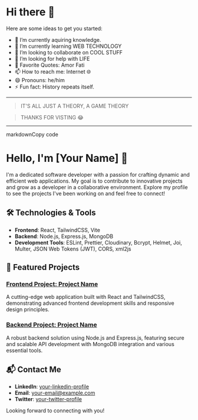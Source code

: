 # Hi there 👋

Here are some ideas to get you started:

- 🔭 I’m currently aquiring knowledge.
- 🌱 I’m currently learning WEB TECHNOLOGY
- 👯 I’m looking to collaborate on COOL STUFF
- 🤔 I’m looking for help with LIFE
- 💬 Favorite Quotes: Amor Fati
- 📫 How to reach me: Internet 🌐
- 😄 Pronouns: he/him
- ⚡ Fun fact: History repeats itself.
---
> IT'S ALL JUST A THEORY, A GAME THEORY

> THANKS FOR VISTING 😂

---
markdownCopy code
# Hello, I'm [Your Name] 👋

I'm a dedicated software developer with a passion for crafting dynamic and efficient web applications. My goal is to contribute to innovative projects and grow as a developer in a collaborative environment. Explore my profile to see the projects I've been working on and feel free to connect!

## 🛠️ Technologies & Tools

- **Frontend**: React, TailwindCSS, Vite
- **Backend**: Node.js, Express.js, MongoDB
- **Development Tools**: ESLint, Prettier, Cloudinary, Bcrypt, Helmet, Joi, Multer, JSON Web Tokens (JWT), CORS, xml2js

## 🚀 Featured Projects

### [Frontend Project: Project Name](https://github.com/yourusername/your-frontend-project)
A cutting-edge web application built with React and TailwindCSS, demonstrating advanced frontend development skills and responsive design principles.

### [Backend Project: Project Name](https://github.com/yourusername/your-backend-project)
A robust backend solution using Node.js and Express.js, featuring secure and scalable API development with MongoDB integration and various essential tools.

## 📬 Contact Me

- **LinkedIn**: [your-linkedin-profile](your-linkedin-profile)
- **Email**: [your-email@example.com](mailto:your-email@example.com)
- **Twitter**: [your-twitter-profile](your-twitter-profile)

Looking forward to connecting with you!


